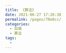 ```yaml
---
title: 《算法》
date: 2021-06-27 17:26:38
permalink: /pages/70e8cc/
categories:
  - 后端
  - 算法
tags:
  - 
---
```


